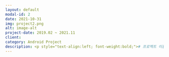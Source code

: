 ```yaml
---
layout: default
modal-id: 2
date: 2021-10-31
img: project2.png
alt: image-alt
project-date: 2019.02 ~ 2021.11
client: 
category: Android Project
description: <p style="text-align:left; font-weight:bold;"># 프로젝트 이름</p><p style="text-align:left;">Meile 청소로봇 앱</br><p style="text-align:left; font-weight:bold;"># 프로젝트 요약</p><p style="text-align:left;">청소로봇 제어를 위한 안드로이드 앱 입니다. 앱은 접속 할 WLAN 정보를 로봇에 전달하여, connection에 성공 한 뒤 pairing을 합니다. paring을 과정 중에는 네트워크 환경에 의해 실패하는 경우가 있기 때문에 이에 대한 retry 처리 및 Error Page로 통해 앞 단계에서 다시 시작하는 방법으로 문제 해결을 하였습니다. 로봇정보를 가져 온 이후에는 HTTP을 통신합니다.</br>부가기능으로는 예약 시간을 받아 특정시간에 로봇을 동작시키는 스케쥴기능 / 로봇이 청소하는 구역을 그리고, 특정 구역만 청소하거나 그렇지 않는 추천,블락 영역 기능 / 로봇 상태 표시 및 제어 기능 등을 구현 및 유지 보수 하였습니다.</br><p style="text-align:left; font-weight:bold;"># 주요 기능</p><p style="text-align:left;">&nbsp;&nbsp;-&nbsp;로봇 페어링 기능 개선(서버응답시간, FailCase 처리)</br>&nbsp;&nbsp;-&nbsp;Cloud Server Connection 개선(Spec 일치)</br>&nbsp;&nbsp;-&nbsp;Robot Connection Flow 변경</br>&nbsp;&nbsp;-&nbsp;로봇 Status 정보 Animation 적용</br>&nbsp;&nbsp;-&nbsp;Favorite/Block Area 연동</br>&nbsp;&nbsp;-&nbsp;Push Notification</br>&nbsp;&nbsp;-&nbsp;페어링 Flow 변경</br>&nbsp;&nbsp;-&nbsp;Play Store 배포</br></p><p style="text-align:left; font-weight:bold;"># 기술 스택</p><p style="text-align:left;">JavaScript&nbsp/&nbspHTML&nbsp/&nbspCSS&nbsp/&nbspAWS EC2, RDS</br>
---
```

